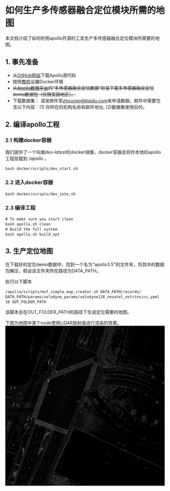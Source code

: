 # 如何生产多传感器融合定位模块所需的地图

本文档介绍了如何利用apollo开源的工具生产多传感器融合定位模块所需要的地图。

## 1. 事先准备
 - 从[GitHub网站](https://github.com/ApolloAuto/apollo)下载Apollo源代码
 - 按照[教程](../01Installation%20Instructions/apollo_software_installation_guide.md)设置Docker环境
 - ~~从[Apollo数据平台](http://data.apollo.auto/?name=sensor%20data&data_key=multisensor&data_type=1&locale=en-us&lang=en)的“多传感器融合定位数据”栏目下载多传感器融合定位demo数据包（仅限美国地区）。~~
 - 下载数据集： 请发邮件至*zhouyao@baidu.com*来申请数据。邮件中需要包含以下内容：(1) 你所在的机构名称和邮件地址; (2)数据集使用目的。

## 2. 编译apollo工程

### 2.1 构建docker容器
我们提供了一个叫做*dev-latest*的docker镜像，docker容器会将你本地的apollo工程挂载到 */apollo* 。
```
bash docker/scripts/dev_start.sh
```
### 2.2 进入docker容器
```
bash docker/scripts/dev_into.sh
```
### 2.3 编译工程
```
# To make sure you start clean
bash apollo.sh clean
# Build the full system
bash apollo.sh build_opt
```

## 3. 生产定位地图

在下载好的定位demo数据中，找到一个名为"apollo3.5"的文件夹，将其中的数据包解压，假设该文件夹所在路径为DATA_PATH。

执行以下脚本
```
/apollo/scripts/msf_simple_map_creator.sh DATA_PATH/records/ DATA_PATH/params/velodyne_params/velodyne128_novatel_extrinsics.yaml 10 OUT_FOLDER_PATH
```
该脚本会在OUT_FOLDER_PATH的路径下生成定位需要的地图。

下图为地图中某个node使用LiDAR放射值进行渲染的效果。
![1](images/msf_localization/map_node_image.png)
